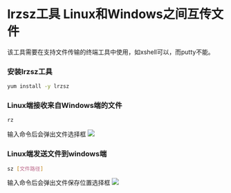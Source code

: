 # lrzsz工具 Linux和Windows之间互传文件

该工具需要在支持文件传输的终端工具中使用，如xshell可以，而putty不能。

### 安装lrzsz工具

```bash
yum install -y lrzsz
```

### Linux端接收来自Windows端的文件

```bash
rz
```

输入命令后会弹出文件选择框
![ ](https://fastly.jsdelivr.net/gh/eebond/images/Markdown/20211117155926.png)

### Linux端发送文件到windows端

```bash
sz [文件路径]
```

输入命令后会弹出文件保存位置选择框
![ ](https://fastly.jsdelivr.net/gh/eebond/images/Markdown/20211117160215.png)  

